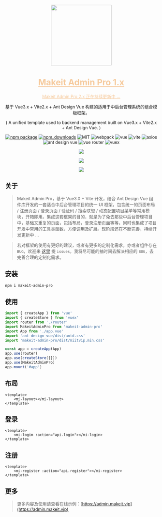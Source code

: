 <p align="center">
    <a href="https://admin.makeit.vip/">
        <img width="200" src="https://file.makeit.vip/MIIT/M00/00/00/ajRkHV_pUyOALE2LAAAtlj6Tt_s370.png">
    </a>
</p>

<h1 align="center">
    <a href="https://admin.makeit.vip/" target="_blank" style="color: #f6ca9d">
        Makeit Admin Pro 1.x
    </a>
</h1>

<div align="center">
<a href="https://github.com/lirongtong/miitvip-vue-admin-manager/tree/master" style="color: #f6ca9d">
    Makeit Admin Pro 2.x 正在持续更新中 ...
</a>

基于 Vue3.x + Vite2.x + Ant Design Vue 构建的适用于中后台管理系统的组合模板框架。

( A unified template used to backend management built on Vue3.x + Vite2.x + Ant Design Vue. )

[![npm package](https://img.shields.io/npm/v/makeit-admin-pro.svg?style=flat-square)](https://www.npmjs.org/package/makeit-admin-pro)
[![npm_downloads](http://img.shields.io/npm/dm/makeit-admin-pro.svg?style=flat-square)](http://www.npmtrends.com/makeit-admin-pro)
![MIT](https://img.shields.io/badge/license-MIT-ff69b4.svg)
![webpack](https://img.shields.io/badge/webpack-4.46.0-orange.svg)
![vue](https://img.shields.io/badge/vue-3.0.11-green.svg)
![vite](https://img.shields.io/badge/vite-2.3.2-yellow.svg)
![axios](https://img.shields.io/badge/axios-0.21.1-red.svg)
![ant design vue](https://img.shields.io/badge/ant%20design%20vue-2.1.6-blueviolet.svg)
![vue router](https://img.shields.io/badge/vue%20router-4.0.6-inactive.svg)
![vuex](https://img.shields.io/badge/vuex-4.0.0-informational.svg)

<p>
    <a href="https://admin.makeit.vip/">
        <img src="https://file.makeit.vip/MIIT/M00/00/00/ajRkHWAQMteAH3u5AAg_R8651XE245.png">
    </a>
</p>

<p>
    <a href="https://admin.makeit.vip/">
        <img src="https://file.makeit.vip/MIIT/M00/00/00/ajRkHWAQMwOAM2FJAAGzeH165Ws053.png">
    </a>
</p>

<p>
    <a href="https://admin.makeit.vip/">
        <img src="https://file.makeit.vip/MIIT/M00/00/00/ajRkHWAQMx-ABFkCAAQKq4vcmIM480.jpg">
    </a>
</p>

</div>

## 关于

> Makeit Admin Pro，基于 Vue3.0 + Vite 开发，结合 Ant Design Vue 组件库开发的一套适合中后台管理项目的统一 UI 框架，包含统一的页面布局 / 注册页面 / 登录页面 / 验证码 / 搜索联想 / 动态配置项目菜单等常用模块，开箱即用。集成这套框架的目的，就是为了免去那些中后台管理项目中，基础又重复的页面，包括布局，登录注册页面等等，同时也集成了项目开发中常用的工具类函数，方便调用及扩展。现阶段还在不断完善，持续开发更新中 ...

> 若对框架的使用有更好的建议，或者有更多的定制化需求，亦或者组件存在 `BUG`，欢迎来 [这里](https://github.com/lirongtong/miitvip-vue-admin-manager/issues) 提 `issues`，我将尽可能的抽时间去解决相应的 `BUG`，去完善合理的定制化需求。

## 安装

```bash
npm i makeit-admin-pro
```

## 使用
```ts
import { createApp } from 'vue'
import { createStore } from 'vuex'
import router from './router'
import MakeitAdminPro from 'makeit-admin-pro'
import App from './app.vue'
import 'ant-design-vue/dist/antd.css'
import 'makeit-admin-pro/dist/miitvip.min.css'

const app = createApp(App)
app.use(router)
app.use(createStore({}))
app.use(MakeitAdminPro)
app.mount('#app')
```

## 布局
```vue
<template>
    <mi-layout></mi-layout>
</template>
```

## 登录
```vue
<template>
    <mi-login :action="api.login"></mi-login>
</template>
```

## 注册
```vue
<template>
    <mi-register :action="api.register"></mi-register>
</template>
```

## 更多
> 更多内容及使用请查看在线示例：[https://admin.makeit.vip](https://admin.makeit.vip)